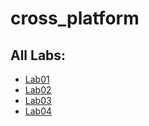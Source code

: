 # cross_platform

## All Labs:

- [Lab01](./lib/labs/lab01.dart)
- [Lab02](./lib/labs/lab02.dart)
- [Lab03](./lib/labs/lab03.dart)
- [Lab04](./lib/labs/lab04.dart)
